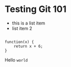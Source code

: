 # Testing Git 101

* this is a list item
* list item 2


```

function(x) {
	return x + 6;
}

```

Hello `world`